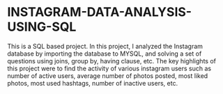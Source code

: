 # INSTAGRAM-DATA-ANALYSIS-USING-SQL
This is a SQL based project.
In this project, I analyzed the Instagram database by importing the database to MYSQL, and solving a set of questions using joins, group by, having clause, etc. The key highlights of this project were to find the activity of various instagram users such as number of active users, average number of photos posted, most liked photos, most used hashtags, number of inactive users, etc.
